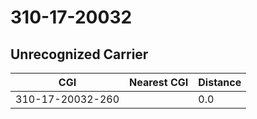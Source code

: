 # 310-17-20032
## Unrecognized Carrier


| CGI | Nearest CGI | Distance |
|-----|-------------|----------|
| 310-17-20032-260 |  | 0.0 |
